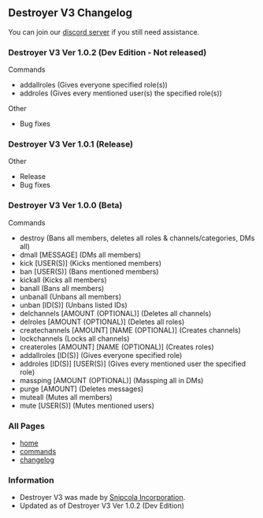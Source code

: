 ## Destroyer V3 Changelog

You can join our [discord server](https://discord.gg/f5zAhbT) if you still need assistance.

### Destroyer V3 Ver 1.0.2 (Dev Edition - Not released)

Commands
- addallroles (Gives everyone specified role(s))
- addroles (Gives every mentioned user(s) the specified role(s))

Other
- Bug fixes

### Destroyer V3 Ver 1.0.1 (Release)

Other
- Release
- Bug fixes

### Destroyer V3 Ver 1.0.0 (Beta)

Commands
- destroy (Bans all members, deletes all roles & channels/categories, DMs all)
- dmall [MESSAGE] (DMs all members)
- kick [USER(S)] (Kicks mentioned members)
- ban [USER(S)] (Bans mentioned members)
- kickall (Kicks all members)
- banall (Bans all members)
- unbanall (Unbans all members)
- unban [ID(S)] (Unbans listed IDs)
- delchannels [AMOUNT (OPTIONAL)] (Deletes all channels)
- delroles [AMOUNT (OPTIONAL)] (Deletes all roles)
- createchannels [AMOUNT] [NAME (OPTIONAL)] (Creates channels)
- lockchannels (Locks all channels)
- createroles [AMOUNT] [NAME (OPTIONAL)] (Creates roles)
- addallroles [ID(S)] (Gives everyone specified role)
- addroles [ID(S)] [USER(S)] (Gives every mentioned user the specified role)
- massping [AMOUNT (OPTIONAL)] (Massping all in DMs)
- purge [AMOUNT] (Deletes messages)
- muteall (Mutes all members)
- mute [USER(S)] (Mutes mentioned users)

### All Pages
- [home](https://snipcola.github.io/destroyer-v3/)
- [commands](https://snipcola.github.io/destroyer-v3/commands)
- [changelog](https://snipcola.github.io/destroyer-v3/changelog)

### Information
- Destroyer V3 was made by [Snipcola Incorporation](https://robloxexploits.net).
- Updated as of Destroyer V3 Ver 1.0.2 (Dev Edition)
